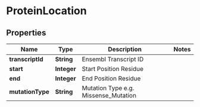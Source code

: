 

# ProteinLocation


## Properties

| Name | Type | Description | Notes |
|------------ | ------------- | ------------- | -------------|
|**transcriptId** | **String** | Ensembl Transcript ID |  |
|**start** | **Integer** | Start Position Residue |  |
|**end** | **Integer** | End Position Residue |  |
|**mutationType** | **String** | Mutation Type e.g. Missense_Mutation |  |




